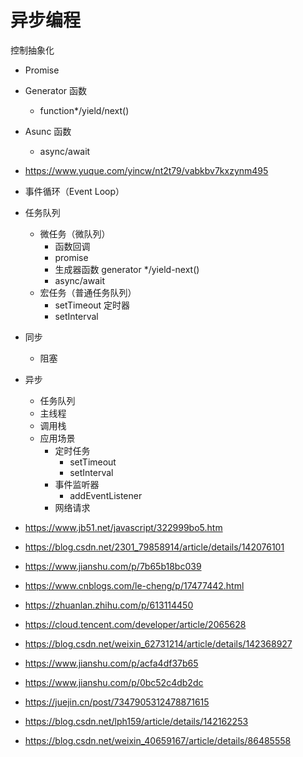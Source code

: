 # 异步编程

控制抽象化

- Promise
- Generator 函数
  - function*/yield/next()
- Asunc 函数
  - async/await
- https://www.yuque.com/yincw/nt2t79/vabkbv7kxzynm495

- 事件循环（Event Loop）
- 任务队列
  - 微任务（微队列）
    - 函数回调
    - promise
    - 生成器函数 generator */yield-next()
    - async/await
  - 宏任务（普通任务队列）
    - setTimeout 定时器
    - setInterval


- 同步
  - 阻塞
- 异步
  - 任务队列
  - 主线程
  - 调用栈
  - 应用场景
    - 定时任务
      - setTimeout
      - setInterval
    - 事件监听器
      - addEventListener
    - 网络请求

- https://www.jb51.net/javascript/322999bo5.htm
- https://blog.csdn.net/2301_79858914/article/details/142076101
- https://www.jianshu.com/p/7b65b18bc039
- https://www.cnblogs.com/le-cheng/p/17477442.html
- https://zhuanlan.zhihu.com/p/613114450
- https://cloud.tencent.com/developer/article/2065628
- https://blog.csdn.net/weixin_62731214/article/details/142368927
- https://www.jianshu.com/p/acfa4df37b65
- https://www.jianshu.com/p/0bc52c4db2dc
- https://juejin.cn/post/7347905312478871615
- https://blog.csdn.net/lph159/article/details/142162253
- https://blog.csdn.net/weixin_40659167/article/details/86485558
